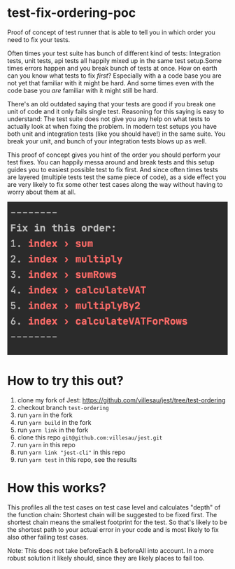 # test-fix-ordering-poc

Proof of concept of test runner that is able to tell you in which order you need to fix your tests.

Often times your test suite has bunch of different kind of tests: Integration tests, unit tests, api tests all happily mixed up in the same test setup.Some times errors happen and you break bunch of tests at once. How on earth can you know what tests to fix _first_? Especially with a a code base you are not yet that familiar with it might be hard. And some times even with the code base you _are_ familiar with it might still be hard.

There's an old outdated saying that your tests are good if you break one unit of code and it only fails single test.  Reasoning for this saying is easy to understand: The test suite does not give you any help on what tests to actually look at when fixing the problem. In modern test setups you have both unit and integration tests (like you should have!) in the same suite. You break your unit, and bunch of your integration tests blows up as well.

This proof of concept gives you hint of the order you should perform your test fixes. You can happily messa around and break tests and this setup guides you to easiest possible test to fix first. And since often times tests are layered (multiple tests test the same piece of code), as a side effect you are very likely to fix some other test cases along the way without having to worry about them at all.

![Screenshot](Screenshot.png)

# How to try this out?

1. clone my fork of Jest: https://github.com/villesau/jest/tree/test-ordering
2. checkout branch `test-ordering`
3. run `yarn` in the fork
4. run `yarn build`  in the fork
5. run `yarn link` in the fork
6. clone this repo `git@github.com:villesau/jest.git`
7. run `yarn` in this repo
8. run `yarn link "jest-cli"` in this repo
9. run `yarn test` in this repo, see the results

# How this works?

This profiles all the test cases on test case level and calculates "depth" of
the function chain: Shortest chain will be suggested to be fixed first. The shortest chain means
the smallest footprint for the test. So that's likely to be the shortest path to your actual
error in your code and is most likely to fix also other failing test cases.

Note: This does not take beforeEach & beforeAll into account. In a more robust solution it likely should, since they are likely places to fail too.

